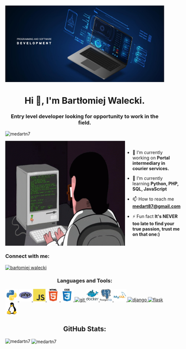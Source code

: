 ![technology-programming-wallpaper-1123x542_68](https://github.com/MedartN7/MedartN7/blob/main/SD%26P.png)
<h1 align="center">Hi 👋, I'm Bartłomiej Walecki.</h1>
<h3 align="center">Entry level developer looking for opportunity to work in the field.</h3>
<p align="left"> <img src="https://komarev.com/ghpvc/?username=medartn7&label=Profile%20views&color=0e75b6&style=flat" alt="medartn7" /> </p>

<div style="display:flex">
<img align="right" alt="coding_img" width="380" src="https://github.com/MedartN7/MedartN7/blob/main/coding.gif"> </p>

- 🔭 I’m currently working on **Portal intermediary in courier services.**

- 🌱 I’m currently learning **Python, PHP, SQL, JavaScript**

- 📫 How to reach me **medart87@gmail.com**

- ⚡ Fun fact **It's NEVER too late to find your true passion, trust me on that one:)**
</div>

<h3 align="left">Connect with me:</h3>
<p align="left">
<a href="https://linkedin.com/in/barłomiej walecki" target="blank"><img align="center" src="https://raw.githubusercontent.com/rahuldkjain/github-profile-readme-generator/master/src/images/icons/Social/linked-in-alt.svg" alt="barłomiej walecki" height="30" width="40" /></a>
</p>

<h3 align="center">Languages and Tools:</h3>
<p align="left"> <a href="https://www.python.org" target="_blank" rel="noreferrer"> <img src="https://raw.githubusercontent.com/devicons/devicon/master/icons/python/python-original.svg" alt="python" width="40" height="40"/> </a> 
<a href="https://www.php.net" target="_blank" rel="noreferrer"> <img src="https://raw.githubusercontent.com/devicons/devicon/master/icons/php/php-original.svg" alt="php" width="40" height="40"/> </a> 
<a href="https://developer.mozilla.org/en-US/docs/Web/JavaScript" target="_blank" rel="noreferrer"> <img src="https://raw.githubusercontent.com/devicons/devicon/master/icons/javascript/javascript-original.svg" alt="javascript" width="40" height="40"/> </a>
<a href="https://www.w3.org/html/" target="_blank" rel="noreferrer"> <img src="https://raw.githubusercontent.com/devicons/devicon/master/icons/html5/html5-original-wordmark.svg" alt="html5" width="40" height="40"/> </a> 
<a href="https://www.w3schools.com/css/" target="_blank" rel="noreferrer"> <img src="https://raw.githubusercontent.com/devicons/devicon/master/icons/css3/css3-original-wordmark.svg" alt="css3" width="40" height="40"/> </a> 
<a href="https://git-scm.com/" target="_blank" rel="noreferrer"> <img src="https://www.vectorlogo.zone/logos/git-scm/git-scm-icon.svg" alt="git" width="40" height="40"/> </a>
<a href="https://www.docker.com/" target="_blank" rel="noreferrer"> <img src="https://raw.githubusercontent.com/devicons/devicon/master/icons/docker/docker-original-wordmark.svg" alt="docker" width="40" height="40"/> </a>
<a href="https://www.postgresql.org" target="_blank" rel="noreferrer"> <img src="https://raw.githubusercontent.com/devicons/devicon/master/icons/postgresql/postgresql-original-wordmark.svg" alt="postgresql" width="40" height="40"/> </a>
<a href="https://www.mysql.com/" target="_blank" rel="noreferrer"> <img src="https://raw.githubusercontent.com/devicons/devicon/master/icons/mysql/mysql-original-wordmark.svg" alt="mysql" width="40" height="40"/> </a>
<a href="https://www.djangoproject.com/" target="_blank" rel="noreferrer"> <img src="https://cdn.worldvectorlogo.com/logos/django.svg" alt="django" width="40" height="40"/> </a>  <a href="https://flask.palletsprojects.com/" target="_blank" rel="noreferrer"> <img src="https://www.vectorlogo.zone/logos/pocoo_flask/pocoo_flask-icon.svg" alt="flask" width="40" height="40"/> </a>  
<a href="https://www.linux.org/" target="_blank" rel="noreferrer"> <img src="https://raw.githubusercontent.com/devicons/devicon/master/icons/linux/linux-original.svg" alt="linux" width="40" height="40"/> </a> </p>

<h2 align="center">GitHub Stats:</h3>
<p><img align="left" src="https://github-readme-stats.vercel.app/api/top-langs?username=medartn7&layout=compact&include_all_commits=true&count_private=true&show_icons=true&line_height=20&title_color=7A7ADB&icon_color=2234AE&text_color=D3D3D3&bg_color=0,000000,130F40" alt="medartn7" /></p>

<p>&nbsp;<img align="center" src="https://github-readme-stats.vercel.app/api?username=medartn7&show_icons=true&line_height=20&title_color=7A7ADB&icon_color=2234AE&text_color=D3D3D3&bg_color=0,000000,130F40&include_all_commits=true&count_private=true" alt="medartn7" /></p>

